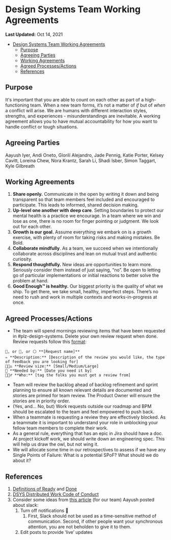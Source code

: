 # Design Systems Team Working Agreements

**Last Updated:** Oct 14, 2021

- [Design Systems Team Working Agreements](#design-systems-team-working-agreements)
  - [Purpose](#purpose)
  - [Agreeing Parties](#agreeing-parties)
  - [Working Agreements](#working-agreements)
  - [Agreed Processes/Actions](#agreed-processesactions)
  - [References](#references)

## Purpose

It's important that you are able to count on each other as part of a high-functioning team. When a new team forms, it’s not a matter of _if_ but of _when_ a conflict will arise. We are humans with different interaction styles, strengths, and experiences - misunderstandings are inevitable. A working agreement allows you to have mutual accountability for how you want to handle conflict or tough situations.

## Agreeing Parties

Aayush Iyer, Andi Oneto, Glorilí Alejandro, Jade Pennig, Katie Porter, Kelsey Cavitt, Loreina Chew, Nora Krantz, Sarah Li, Shadi Isber, Simon Taggart, Kyle Gilbreath

## Working Agreements

1. **Share openly.** Communicate in the open by writing it down and being transparent so that team members feel included and encouraged to participate. This leads to informed, shared decision making.
2. **Up-level one another with deep care**. Setting boundaries to protect our mental health is a practice we encourage. In a team where we win and lose as one, there is no room for finger pointing or judgment. We look out for each other.
3. **Growth is our goal.** Assume everything we embark on is a growth exercise, with plenty of room for taking risks and making mistakes. Be Bold.
4. **Collaborate mindfully**. As a team, we succeed when we intentionally collaborate across disciplines and lean on mutual trust and authentic curiosity.
5. **Respond thoughtfully.** New ideas are opportunities to learn more. Seriously consider them instead of just saying, “no”. Be open to letting go of particular implementations or initial reactions to better solve the problem at hand.
6. **Good Enough™ is healthy.** Our biggest priority is the quality of what we ship. To get there, we take small, healthy, imperfect steps. There’s no need to rush and work in multiple contexts and works-in-progress at once.

## Agreed Processes/Actions

- The team will spend mornings reviewing items that have been requested in #plz-design-systems. Delete your own review request when done. Review requests follow this [format](https://twilio.slack.com/archives/G01B9PT1P1R/p1600896291009000):

```
🔴, or 🔵, or ⚪ **[Request name]**
✏️ **Description:** [Description of the review you would like, the type of feedback you are looking for]
👩🏻‍⚖️ **Review size:** [Small/Medium/Large]
📆 **Needed by:** [Date you need it by]
🕵🏻‍♂️ **Who:** [tag the folks you must get a review from]
```

- Team will review the backlog ahead of backlog refinement and sprint planning to ensure all known relevant details are documented and stories are primed for team review. The Product Owner will ensure the stories are in priority order.
- (Yes, and... No, but) Work requests outside our roadmap and BPM should be escalated to the team and feel empowered to push back.
- When a teammate is requesting a review they are effectively blocked. As a teammate it is important to understand your role in unblocking your fellow team members to complete their work.
- As a general rule, everything that has an epic in Jira should have a doc. At project kickoff work, we should write down an engineering spec. This will help us draw the owl, but not wing it.
- We will allocate some time in our retrospectives to assess if we have any Single Points of Failure: What is a potential SPoF? What should we do about it?

## References

1. [Definitions of Ready](./../process/definition-of-ready.md) and [Done](./../process/definition-of-done.md)
2. [DSYS Distributed Work Code of Conduct](./distributed-work-code-of-conduct.md)
3. Consider some ideas from [this article](https://highgrowthengineering.substack.com/p/taming-slack-) (for our team) Aayush posted about slack:
   1. Turn off notifications 🔕
      1. First, Slack should not be used as a time-sensitive method of communication. Second, if other people want your synchronous attention, you are not beholden to give it to them.
   2. Edit posts to provide ‘live’ updates
